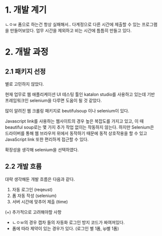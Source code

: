 # 1. 개발 계기
ㄴㅇㅂ 폼으로 하는건 항상 실패해서.. 다계정으로 다른 시간에 제출할 수 있는 프로그램을 만들어보았다. 업무 시간을 제외하고 비는 시간에 틈틈히 만들고 있다.

# 2. 개발 과정

## 2.1 패키지 선정

별로 고민하지 않았다.

현재 업무로 웹 애플리케이션 UI 테스팅 툴인 katalon studio를 사용하고 있는데 기반 프레임워크인 selenium을 다루면 도움이 될 것 같았다.

많이 알려진 웹 크롤링 패키지로 beutifulsoup 이나 selenium이 있다.

Javascript link를 사용하는 웹사이트의 경우 높은 복잡도를 가지고 있고, 이 때 beautiful soup로는 몇 가지 추가 작업 없이는 작동하지 않는다. 하지만 Selenium은 드라이버를 통해 웹 브라우저 위에서 동작하기 때문에 동적 상호작용을 할 수 있고 JavaScript link 또한 편리하게 접근할 수 있다.

확장성을 생각해 selenium을 선택하였다.

## 2.2 개발 흐름

대략 생각해둔 개발 흐름은 다음과 같다.

1. 자동 로그인 (reqeust)
2. 폼 자동 작성 (selenium)
3. 서버 시간에 맞추어 제출 (time)

(+)
추가적으로 고려해야할 사항

- ㄴㅇㅂ의 경우 캡차 들의 자동화 로그인 방지 코드가 짜여져있다.
- 폼에 따라 제약이 있는 경우가 있다. (로그인 별 1폼, ip별 1폼)

